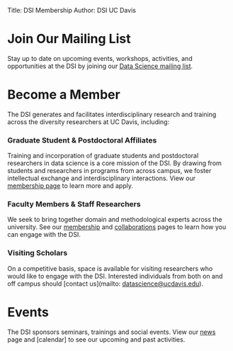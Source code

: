 ﻿Title: DSI Membership
Author: DSI UC Davis

# Join Our Mailing List

Stay up to date on upcoming events, workshops, activities, and opportunities at the DSI by joining our [Data Science mailing list](signup.html).


# Become a Member

The DSI generates and facilitates interdisciplinary research
and training across the diversity researchers at UC Davis, including:

### Graduate Student & Postdoctoral Affiliates

Training and incorporation of graduate students and postdoctoral researchers in
data science is a core mission of the DSI. By drawing from students and
researchers in programs from across campus, we foster intellectual exchange and
interdisciplinary interactions. View our [membership page](membership.md) to learn more and apply.

### Faculty Members & Staff Researchers

We seek to bring together domain and methodological experts across the university. See our [membership](membership.md) and [collaborations](projects.md) pages to learn how you can engage with the DSI. 

### Visiting Scholars

On a competitive basis, space is available for visiting researchers who would like to engage with the DSI. Interested individuals from both on and off campus should [contact us](mailto: datascience@ucdavis.edu).

# Events
The DSI sponsors seminars, trainings and social events. View our [news](annoucements.md) page and [calendar] to see our upcoming and past activities.